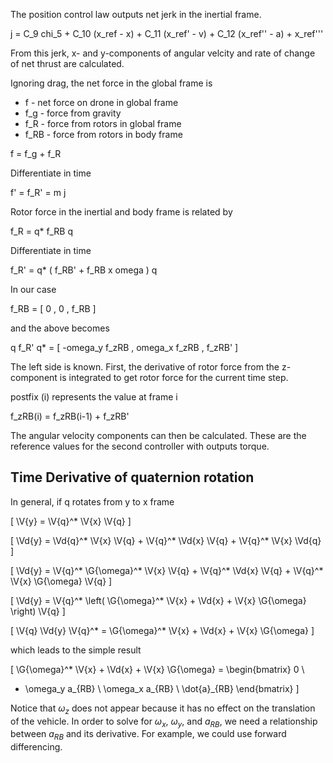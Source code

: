 The position control law outputs net jerk in the inertial frame.

j = C_9 chi_5 + C_10 (x_ref - x) + C_11 (x_ref' - v) + C_12 (x_ref'' - a) + x_ref'''

From this jerk, x- and y-components of angular velcity and rate of change of net thrust are calculated.

Ignoring drag, the net force in the global frame is

- f - net force on drone in global frame
- f_g - force from gravity
- f_R - force from rotors in global frame
- f_RB - force from rotors in body frame

f = f_g + f_R

Differentiate in time

f' = f_R' = m j

Rotor force in the inertial and body frame is related by

f_R = q* f_RB q

Differentiate in time

f_R' = q* ( f_RB' + f_RB x omega ) q

In our case

f_RB = [ 0 , 0 , f_RB ]

and the above becomes


q f_R' q* = [ -omega_y f_zRB , omega_x f_zRB , f_zRB' ]

The left side is known.
First, the derivative of rotor force from the z-component is integrated to get rotor force for the current time step.

postfix (i) represents the value at frame i

f_zRB(i) = f_zRB(i-1) + f_zRB'

The angular velocity components can then be calculated. These are the reference values for the second controller with outputs torque.

## Time Derivative of quaternion rotation

In general, if q rotates from y to x frame

\[
\V{y} = \V{q}^* \V{x} \V{q}
\]

\[
\Vd{y} = \Vd{q}^* \V{x} \V{q} + \V{q}^* \Vd{x} \V{q} + \V{q}^* \V{x} \Vd{q}
\]

\[
\Vd{y} = \V{q}^* \G{\omega}^* \V{x} \V{q} + \V{q}^* \Vd{x} \V{q} + \V{q}^* \V{x} \G{\omega} \V{q}
\]

\[
\Vd{y} = \V{q}^* \left( \G{\omega}^* \V{x} + \Vd{x} + \V{x} \G{\omega} \right) \V{q}
\]

\[
\V{q} \Vd{y} \V{q}^* = \G{\omega}^* \V{x} + \Vd{x} + \V{x} \G{\omega}
\]



which leads to the simple result

\[
\G{\omega}^* \V{x} + \Vd{x} + \V{x} \G{\omega} = 
\begin{bmatrix}
0 \\
- \omega_y a_{RB} \\
\omega_x a_{RB} \\
\dot{a}_{RB}
\end{bmatrix}
\]

Notice that $\omega_z$ does not appear because it has no effect on the translation of the vehicle.
In order to solve for $\omega_x$, $\omega_y$, and $a_{RB}$, we need a relationship between $a_{RB}$ and its derivative.
For example, we could use forward differencing.







